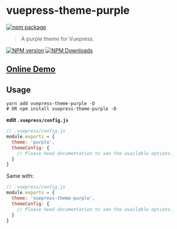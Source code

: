 # vuepress-theme-purple

[![npm package](https://nodei.co/npm/vuepress-theme-purple.png?downloads=true&downloadRank=true&stars=true)](https://www.npmjs.com/package/vuepress-theme-purple)

> A purple theme for Vuepress.

[![NPM version](https://img.shields.io/npm/v/vuepress-theme-purple.svg?style=flat)](https://npmjs.org/package/vuepress-theme-purple)
[![NPM Downloads](https://img.shields.io/npm/dm/vuepress-theme-purple.svg?style=flat)](https://npmjs.org/package/vuepress-theme-purple)

## [Online Demo](https://fengxinming.github.io/vuepress-theme-purple)

## Usage

```
yarn add vuepress-theme-purple -D
# OR npm install vuepress-theme-purple -D
```

**edit `.vuepress/config.js`**
```js
// .vuepress/config.js
module.exports = {
  theme: 'purple',
  themeConfig: {
    // Please head documentation to see the available options.
  }
}
```

Same with:

```js
// .vuepress/config.js
module.exports = {
  theme: 'vuepress-theme-purple',
  themeConfig: {
    // Please head documentation to see the available options.
  }
}
```